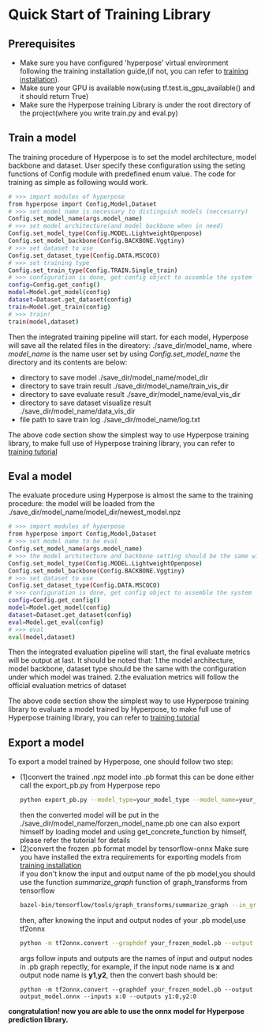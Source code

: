 # Quick Start of Training Library

## Prerequisites
* Make sure you have configured 'hyperpose' virtual environment following the training installation guide,(if not, you can refer to [training installation](../install/training.md)).
* Make sure your GPU is available now(using tf.test.is_gpu_available() and it should return True)
* Make sure the Hyperpose training Library is under the root directory of the project(where you write train.py and eval.py)

## Train a model
The training procedure of Hyperpose is to set the model architecture, model backbone and dataset.
User specify these configuration using the seting functions of Config module with predefined enum value.
The code for training as simple as following would work.
```bash
# >>> import modules of hyperpose
from hyperpose import Config,Model,Dataset
# >>> set model name is necessary to distinguish models (neccesarry)
Config.set_model_name(args.model_name)
# >>> set model architecture(and model backbone when in need)
Config.set_model_type(Config.MODEL.LightweightOpenpose)
Config.set_model_backbone(Config.BACKBONE.Vggtiny)
# >>> set dataset to use
Config.set_dataset_type(Config.DATA.MSCOCO)
# >>> set training type 
Config.set_train_type(Config.TRAIN.Single_train)
# >>> configuration is done, get config object to assemble the system
config=Config.get_config()
model=Model.get_model(config)
dataset=Dataset.get_dataset(config)
train=Model.get_train(config)
# >>> train!
train(model,dataset)
```
Then the integrated training pipeline will start.
for each model, Hyperpose will save all the related files in the direatory:
./save_dir/model_name, where *model_name* is the name user set by using *Config.set_model_name*
the directory and its contents are below:  
* directory to save model                      ./save_dir/model_name/model_dir  
* directory to save train result               ./save_dir/model_name/train_vis_dir  
* directory to save evaluate result            ./save_dir/model_name/eval_vis_dir  
* directory to save dataset visualize result   ./save_dir/model_name/data_vis_dir  
* file path to save train log                  ./save_dir/model_name/log.txt  

The above code section show the simplest way to use Hyperpose training library, to make full use of Hyperpose training library,
you can refer to [training tutorial](../tutorial/training.md)

## Eval a model
The evaluate procedure using Hyperpose is almost the same to the training procedure:
the model will be loaded from the ./save_dir/model_name/model_dir/newest_model.npz
```bash
# >>> import modules of hyperpose
from hyperpose import Config,Model,Dataset
# >>> set model name to be eval
Config.set_model_name(args.model_name)
# >>> the model architecture and backbone setting should be the same with the training configuration of the model to be evaluated.
Config.set_model_type(Config.MODEL.LightweightOpenpose)
Config.set_model_backbone(Config.BACKBONE.Vggtiny)
# >>> set dataset to use
Config.set_dataset_type(Config.DATA.MSCOCO)
# >>> configuration is done, get config object to assemble the system
config=Config.get_config()
model=Model.get_model(config)
dataset=Dataset.get_dataset(config)
eval=Model.get_eval(config)
# >>> eval
eval(model,dataset)
```
Then the integrated evaluation pipeline will start, the final evaluate metrics will be output at last.
It should be noted that:
1.the model architecture, model backbone, dataset type should be the same with the configuration under which model was trained.
2.the evaluation metrics will follow the official evaluation metrics of dataset

The above code section show the simplest way to use Hyperpose training library to evaluate a model trained by Hyperpose, to make full use of Hyperpose training library, you can refer to [training tutorial](../tutorial/training.md)

## Export a model
To export a model trained by Hyperpose, one should follow two step:
* (1)convert the trained .npz model into .pb format
    this can be done either call the export_pb.py from Hyperpose repo
    ```bash
    python export_pb.py --model_type=your_model_type --model_name=your_model_name
    ```
    then the converted model will be put in the ./save_dir/model_name/forzen_model_name.pb
    one can also export himself by loading model and using get_concrete_function by himself, please refer the tutorial for details
* (2)convert the frozen .pb format model by tensorflow-onnx
    Make sure you have installed the extra requirements for exporting models from [training installation](../install/training.md)<br>
    if you don't know the input and output name of the pb model,you should use the function *summarize_graph* function 
    of graph_transforms from tensorflow
    ```bash
    bazel-bin/tensorflow/tools/graph_transforms/summarize_graph --in_graph=your_frozen_model.pb
    ```
    then, after knowing the input and output nodes of your .pb model,use tf2onnx
    ```bash
    python -m tf2onnx.convert --graphdef your_frozen_model.pb --output output_model.onnx --inputs input0:0,input1:0... --outputs output0:0,output1:0,output2:0...
    ```
    args follow inputs and outputs are the names of input and output nodes in .pb graph repectly, for example, if the input node name is **x** and output node name is **y1**,**y2**, then the convert bash should be:
    ```
    python -m tf2onnx.convert --graphdef your_frozen_model.pb --output output_model.onnx --inputs x:0 --outputs y1:0,y2:0
    ```

**congratulation! now you are able to use the onnx model for Hyperpose prediction library.**

